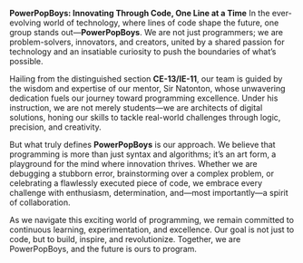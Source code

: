 **PowerPopBoys: Innovating Through Code, One Line at a Time**
In the ever-evolving world of technology, where lines of code shape the future, one group stands out—**PowerPopBoys**. We are not just programmers; we are problem-solvers, innovators, and creators, united by a shared passion for technology and an insatiable curiosity to push the boundaries of what’s possible.

Hailing from the distinguished section **CE-13/IE-11**, our team is guided by the wisdom and expertise of our mentor, Sir Natonton, whose unwavering dedication fuels our journey toward programming excellence. Under his instruction, we are not merely students—we are architects of digital solutions, honing our skills to tackle real-world challenges through logic, precision, and creativity.

But what truly defines **PowerPopBoys** is our approach. We believe that programming is more than just syntax and algorithms; it’s an art form, a playground for the mind where innovation thrives. Whether we are debugging a stubborn error, brainstorming over a complex problem, or celebrating a flawlessly executed piece of code, we embrace every challenge with enthusiasm, determination, and—most importantly—a spirit of collaboration.

As we navigate this exciting world of programming, we remain committed to continuous learning, experimentation, and excellence. Our goal is not just to code, but to build, inspire, and revolutionize. Together, we are PowerPopBoys, and the future is ours to program.
